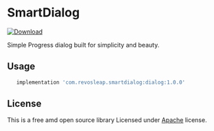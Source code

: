 # SmartDialog
[ ![Download](https://api.bintray.com/packages/carloscj6/UI/SmartDialog/images/download.svg) ](https://bintray.com/carloscj6/UI/SmartDialog/_latestVersion)

Simple Progress dialog built for simplicity and beauty.
## Usage
```gradle 
   implementation 'com.revosleap.smartdialog:dialog:1.0.0'
   ```
## License
This is a free amd open source library Licensed under [Apache](/LICENSE) license.
